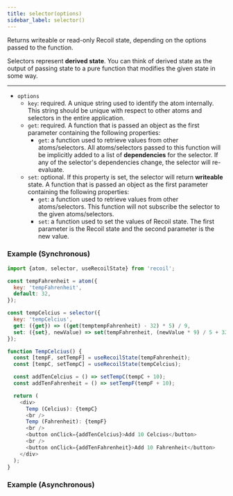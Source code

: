 ```yaml
---
title: selector(options)
sidebar_label: selector()
---
```


Returns writeable or read-only Recoil state, depending on the options passed to the function.

Selectors represent **derived state**. You can think of derived state as the output of passing state to a pure function that modifies the given state in some way.

---

- `options`
  - `key`: required. A unique string used to identify the atom internally. This string should be unique with respect to other atoms and selectors in the entire application.
  - `get`: required. A function that is passed an object as the first parameter containing the following properties:
    - `get`: a function used to retrieve values from other atoms/selectors. All atoms/selectors passed to this function will be implicitly added to a list of **dependencies** for the selector. If any of the selector's dependencies change, the selector will re-evaluate.
  - `set`: optional. If this property is set, the selector will return **writeable** state. A function that is passed an object as the first parameter containing the following properties:
    - `get`: a function used to retrieve values from other atoms/selectors. This function will not subscribe the selector to the given atoms/selectors.
    - `set`: a function used to set the values of Recoil state. The first parameter is the Recoil state and the second parameter is the new value.

### Example (Synchronous)

```javascript
import {atom, selector, useRecoilState} from 'recoil';

const tempFahrenheit = atom({
  key: 'tempFahrenheit',
  default: 32,
});

const tempCelcius = selector({
  key: 'tempCelcius',
  get: ({get}) => ((get(temptempFahrenheit) - 32) * 5) / 9,
  set: ({set}, newValue) => set(tempFahrenheit, (newValue * 9) / 5 + 32),
});

function TempCelcius() {
  const [tempF, setTempF] = useRecoilState(tempFahrenheit);
  const [tempC, setTempC] = useRecoilState(tempCelcius);

  const addTenCelcius = () => setTempC(tempC + 10);
  const addTenFahrenheit = () => setTempF(tempF + 10);

  return (
    <div>
      Temp (Celcius): {tempC}
      <br />
      Temp (Fahrenheit): {tempF}
      <br />
      <button onClick={addTenCelcius}>Add 10 Celcius</button>
      <br />
      <button onClick={addTenFahrenheit}>Add 10 Fahrenheit</button>
    </div>
  );
}
```

### Example (Asynchronous)
